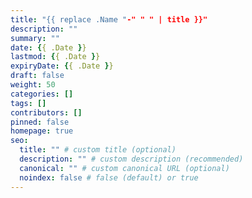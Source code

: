 ```yaml
---
title: "{{ replace .Name "-" " " | title }}"
description: ""
summary: ""
date: {{ .Date }}
lastmod: {{ .Date }}
expiryDate: {{ .Date }}
draft: false
weight: 50
categories: []
tags: []
contributors: []
pinned: false
homepage: true
seo:
  title: "" # custom title (optional)
  description: "" # custom description (recommended)
  canonical: "" # custom canonical URL (optional)
  noindex: false # false (default) or true
---
```

